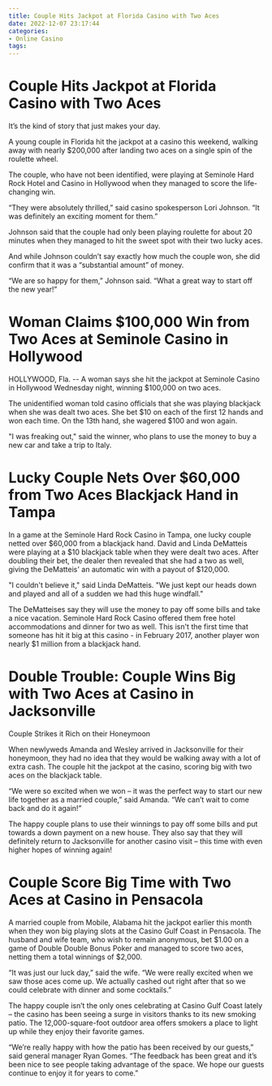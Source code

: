 ```yaml
---
title: Couple Hits Jackpot at Florida Casino with Two Aces
date: 2022-12-07 23:17:44
categories:
- Online Casino
tags:
---
```



#  Couple Hits Jackpot at Florida Casino with Two Aces

It’s the kind of story that just makes your day.

A young couple in Florida hit the jackpot at a casino this weekend, walking away with nearly $200,000 after landing two aces on a single spin of the roulette wheel.

The couple, who have not been identified, were playing at Seminole Hard Rock Hotel and Casino in Hollywood when they managed to score the life-changing win.

“They were absolutely thrilled,” said casino spokesperson Lori Johnson. “It was definitely an exciting moment for them.”

Johnson said that the couple had only been playing roulette for about 20 minutes when they managed to hit the sweet spot with their two lucky aces.

And while Johnson couldn’t say exactly how much the couple won, she did confirm that it was a “substantial amount” of money.

“We are so happy for them,” Johnson said. “What a great way to start off the new year!”

#  Woman Claims $100,000 Win from Two Aces at Seminole Casino in Hollywood

HOLLYWOOD, Fla. -- A woman says she hit the jackpot at Seminole Casino in Hollywood Wednesday night, winning $100,000 on two aces.

The unidentified woman told casino officials that she was playing blackjack when she was dealt two aces. She bet $10 on each of the first 12 hands and won each time. On the 13th hand, she wagered $100 and won again.

"I was freaking out," said the winner, who plans to use the money to buy a new car and take a trip to Italy.

#  Lucky Couple Nets Over $60,000 from Two Aces Blackjack Hand in Tampa

In a game at the Seminole Hard Rock Casino in Tampa, one lucky couple netted over $60,000 from a blackjack hand. David and Linda DeMatteis were playing at a $10 blackjack table when they were dealt two aces. After doubling their bet, the dealer then revealed that she had a two as well, giving the DeMatteis' an automatic win with a payout of $120,000.

"I couldn't believe it," said Linda DeMatteis. "We just kept our heads down and played and all of a sudden we had this huge windfall."

The DeMatteises say they will use the money to pay off some bills and take a nice vacation. Seminole Hard Rock Casino offered them free hotel accommodations and dinner for two as well. This isn't the first time that someone has hit it big at this casino - in February 2017, another player won nearly $1 million from a blackjack hand.

#  Double Trouble: Couple Wins Big with Two Aces at Casino in Jacksonville

Couple Strikes it Rich on their Honeymoon

When newlyweds Amanda and Wesley arrived in Jacksonville for their honeymoon, they had no idea that they would be walking away with a lot of extra cash. The couple hit the jackpot at the casino, scoring big with two aces on the blackjack table.

“We were so excited when we won – it was the perfect way to start our new life together as a married couple,” said Amanda. “We can’t wait to come back and do it again!”

The happy couple plans to use their winnings to pay off some bills and put towards a down payment on a new house. They also say that they will definitely return to Jacksonville for another casino visit – this time with even higher hopes of winning again!

#  Couple Score Big Time with Two Aces at Casino in Pensacola

A married couple from Mobile, Alabama hit the jackpot earlier this month when they won big playing slots at the Casino Gulf Coast in Pensacola. The husband and wife team, who wish to remain anonymous, bet $1.00 on a game of Double Double Bonus Poker and managed to score two aces, netting them a total winnings of $2,000.

“It was just our luck day,” said the wife. “We were really excited when we saw those aces come up. We actually cashed out right after that so we could celebrate with dinner and some cocktails.”

The happy couple isn’t the only ones celebrating at Casino Gulf Coast lately – the casino has been seeing a surge in visitors thanks to its new smoking patio. The 12,000-square-foot outdoor area offers smokers a place to light up while they enjoy their favorite games.

“We’re really happy with how the patio has been received by our guests,” said general manager Ryan Gomes. “The feedback has been great and it’s been nice to see people taking advantage of the space. We hope our guests continue to enjoy it for years to come.”